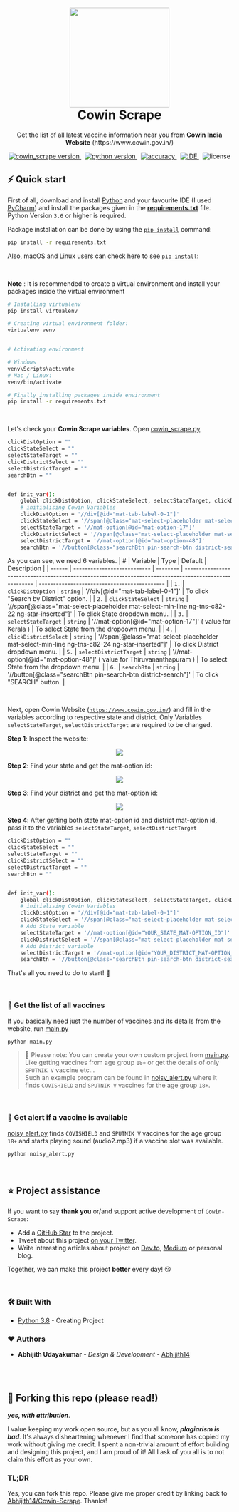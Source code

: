 <h1 align="center">
<img src="readme_assets/demo.png" width="224px"/><br/>
  Cowin Scrape
</h1>
<p align="center">Get the list of all latest vaccine information near you from <b>Cowin India Website</b> (https://www.cowin.gov.in/)</p>

<p align="center">
<a href="https://github.com/Abhijith14/Cowin-Scrape/" target="_blank">
    <img src="https://img.shields.io/badge/version-v2.1.4-blue?style=for-the-badge&logo=none" alt="cowin_scrape version" />
</a>&nbsp;
<a href="https://www.python.org/" target="_blank">
    <img src="https://img.shields.io/badge/PYTHON-3.6+-00ADD8?style=for-the-badge&logo=python" alt="python version" />
</a>&nbsp;
<a href="https://github.com/Abhijith14/Cowin-Scrape/" target="_blank">
    <img src="https://img.shields.io/badge/Accuracy-100%25-success?style=for-the-badge&logo=none" alt="accuracy" />
</a>&nbsp;
<a href="https://www.jetbrains.com/pycharm/" target="_blank">
    <img src="https://img.shields.io/badge/PyCharm-2021.1.3-success?style=for-the-badge&logo=PyCharm" alt="IDE" />
</a>&nbsp;
<img src="https://img.shields.io/badge/license-apache_2.0-red?style=for-the-badge&logo=none" alt="license" />
</p>

## ⚡️ Quick start

First of all, download and install [Python](https://www.python.org/downloads/) and your favourite IDE (I used [PyCharm](https://www.jetbrains.com/pycharm/download/#section=windows)) and install the packages given in the **[requirements.txt](requiremts.txt)** file. Python Version `3.6` or higher is required.

Package installation can be done by using the [`pip install`](https://www.geeksforgeeks.org/how-to-install-pip-on-windows/) command:

```bash
pip install -r requirements.txt
```

Also, macOS and Linux users can check here to see [`pip install`](https://www.geeksforgeeks.org/how-to-install-pip-in-macos):

<br>

**Note** : It is recommended to create a virtual environment and install your packages inside the virtual environment

```bash
# Installing virtualenv
pip install virtualenv

# Creating virtual environment folder:
virtualenv venv


# Activating environment

# Windows
venv\Scripts\activate
# Mac / Linux:
venv/bin/activate

# Finally installing packages inside environment
pip install -r requirements.txt
```

<br>

Let's check your **Cowin Scrape variables**. Open [cowin_scrape.py](cowin_scrape.py)
```bash
clickDistOption = ""
clickStateSelect = ""
selectStateTarget = ""
clickDistrictSelect = ""
selectDistrictTarget = ""
searchBtn = ""


def init_var():
    global clickDistOption, clickStateSelect, selectStateTarget, clickDistrictSelect, selectDistrictTarget, searchBtn
    # initialising Cowin Variables
    clickDistOption = '//div[@id="mat-tab-label-0-1"]'
    clickStateSelect = '//span[@class="mat-select-placeholder mat-select-min-line ng-tns-c82-22 ng-star-inserted"]'
    selectStateTarget = '//mat-option[@id="mat-option-17"]'
    clickDistrictSelect = '//span[@class="mat-select-placeholder mat-select-min-line ng-tns-c82-24 ng-star-inserted"]'
    selectDistrictTarget = '//mat-option[@id="mat-option-48"]'
    searchBtn = '//button[@class="searchBtn pin-search-btn district-search"]'
```

As you can see, we need 6 variables.
| #      | Variable                    | Type     | Default                                                                                                 | Description                                  |
| ------ | --------------------------- | -------- | ------------------------------------------------------------------------------------------------------- | -------------------------------------------- |
| `1.`   | `clickDistOption`             | `string` |  '//div[@id="mat-tab-label-0-1"]'                                                                       |   To click "Search by District" option.      |
| `2.`   | `clickStateSelect`            | `string` |  '//span[@class="mat-select-placeholder mat-select-min-line ng-tns-c82-22 ng-star-inserted"]'           |   To click State dropdown menu.              |
| `3.`   | `selectStateTarget`           | `string` |  '//mat-option[@id="mat-option-17"]' ( value for Kerala )                                               |   To select State from the dropdown menu.    |
| `4.`   | `clickDistrictSelect`         | `string` |  '//span[@class="mat-select-placeholder mat-select-min-line ng-tns-c82-24 ng-star-inserted"]'           |   To click District dropdown menu.           |
| `5.`   | `selectDistrictTarget`        | `string` |  '//mat-option[@id="mat-option-48"]' ( value for Thiruvananthapuram )                                   |   To select State from the dropdown menu.    |
| `6.`   | `searchBtn`                   | `string` |  '//button[@class="searchBtn pin-search-btn district-search"]'                                          |   To click "SEARCH" button.                  |

<br>

Next, open Cowin Website ([`https://www.cowin.gov.in/`](https://www.cowin.gov.in/)) and fill in the variables according to respective state and district. Only Variables `selectStateTarget`, `selectDistrictTarget` are required to be changed.

**Step 1**: Inspect the website:
<p align="center"><img src="readme_assets/bg1.png"/><br/></p>

**Step 2**: Find your state and get the mat-option id:
<p align="center"><img src="readme_assets/bg2.png"/><br/></p>

**Step 3**: Find your district and get the mat-option id:
<p align="center"><img src="readme_assets/bg3.png"/><br/></p>

**Step 4**: After getting both state mat-option id and district mat-option id, pass it to the variables `selectStateTarget`, `selectDistrictTarget`
```bash
clickDistOption = ""
clickStateSelect = ""
selectStateTarget = ""
clickDistrictSelect = ""
selectDistrictTarget = ""
searchBtn = ""


def init_var():
    global clickDistOption, clickStateSelect, selectStateTarget, clickDistrictSelect, selectDistrictTarget, searchBtn
    # initialising Cowin Variables
    clickDistOption = '//div[@id="mat-tab-label-0-1"]'
    clickStateSelect = '//span[@class="mat-select-placeholder mat-select-min-line ng-tns-c82-22 ng-star-inserted"]'
    # Add State variable
    selectStateTarget = '//mat-option[@id="YOUR_STATE_MAT-OPTION_ID"]'
    clickDistrictSelect = '//span[@class="mat-select-placeholder mat-select-min-line ng-tns-c82-24 ng-star-inserted"]'
    # Add District variable
    selectDistrictTarget = '//mat-option[@id="YOUR_DISTRICT_MAT-OPTION_ID"]'
    searchBtn = '//button[@class="searchBtn pin-search-btn district-search"]'
```

That's all you need to do to start! 🎉

<br>

### 🚚 Get the list of all vaccines

If you basically need just the number of vaccines and its details from the website, run [main.py](main.py)

```bash
python main.py
```

> 🔔 Please note: You can create your own custom project from [main.py](main.py). Like getting vaccines from age group `18+` or get the details of only `SPUTNIK V` vaccine etc... <br> Such an example program can be found in [noisy_alert.py](noisy_alert.py) where it finds `COVISHIELD` and `SPUTNIK V` vaccines for the age group `18+`.

<br>

### 🚚 Get alert if a vaccine is available

[noisy_alert.py](noisy_alert.py) finds `COVISHIELD` and `SPUTNIK V` vaccines for the age group `18+` and starts playing sound (audio2.mp3) if a vaccine slot was available.

```bash
python noisy_alert.py
```

<br>

## ⭐️ Project assistance

If you want to say **thank you** or/and support active development of `Cowin-Scrape`:

- Add a [GitHub Star](https://github.com/Abhijith14/Cowin-Scrape) to the project.
- Tweet about this project [on your Twitter](https://twitter.com/intent/tweet?text=%E2%9C%A8%20Find%20Your%20Nearest%20Vaccination%20Center%20And%20Slots%20Availability%20using%20Cowin-Scrape.%20A%20Web%20Scraping%20project%20done%20using%20%23Python%20for%20%23Cowin%20%23India.%20%0A%0A%2B%20Faster%20%0A%2B%20User-Customizable%20%0A%2B%20Notification-Support%20%0A%0AJust%20Enter%20your%20State%20and%20District,%20%0ACowin-Scrape%20will%20take%20care%20of%20the%20rest.%0A%0Ahttps%3A%2F%2Fgithub.com%2FAbhijith14%2FCowin-Scrape).
- Write interesting articles about project on [Dev.to](https://dev.to/), [Medium](https://medium.com/) or personal blog.

Together, we can make this project **better** every day! 😘

<br>

### 🛠️ Built With

* [Python 3.8](https://www.python.org/) - Creating Project


### ❤️ Authors

* **Abhijith Udayakumar** - *Design & Development* - [Abhijith14](https://github.com/Abhijith14)

<br>
<br>

## 🚨 Forking this repo (please read!)

_**yes, with attribution**_.

I value keeping my work open source, but as you all know, _**plagiarism is bad**_. It's always disheartening whenever I find that someone has copied my work without giving me credit. I spent a non-trivial amount of effort building and designing this project, and I am proud of it! All I ask of you all is to not claim this effort as your own.


### TL;DR

Yes, you can fork this repo. Please give me proper credit by linking back to [Abhijith14/Cowin-Scrape](https://github.com/Abhijith14/Cowin-Scrape). Thanks!
